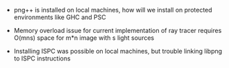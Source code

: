 - png++ is installed on local machines, how will we install on protected environments like GHC and PSC

- Memory overload issue for current implementation of ray tracer requires O(mns) space for m*n image with s light sources

- Installing ISPC was possible on local machines, but trouble linking libpng to ISPC instructions



